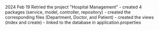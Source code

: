 2024 Feb 19
  Retried the project "Hospital Management"
    - created 4 packages (service, model, controller, repository)
    - created the corresponding files (Department, Doctor, and Patient)
    - created the views (index and create)
    - linked to the database in application.properties
